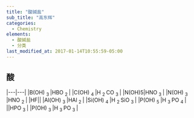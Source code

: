 ```yaml
---
title: "酸碱盐"
sub_title: "高东辉"
categories:
  - Chemistry
elements:
  - 酸碱盐
  - 分类
last_modified_at: 2017-01-14T10:55:59-05:00
---
```

## 酸
|---|---|
|B(OH) <sub> 3 </sub>|HBO  <sub> 2 </sub> |
|C(OH) <sub> 4 </sub>|H <sub> 2 </sub> CO  <sub> 3 </sub>|
|N(OH)5|HNO <sub> 3 </sub>|
|N(OH) <sub> 3 </sub>|HNO <sub> 2 </sub>|
|HF||
|Al(OH) <sub> 3 </sub>|HAl <sub> 2 </sub>|
|Si(OH) <sub> 4 </sub>|H <sub> 2 </sub> SiO <sub> 3 </sub>|
|P(OH) <sub> 5 </sub>|H <sub> 3 </sub>PO <sub> 4 </sub>|
||HPO <sub> 3 </sub>|
|P(OH) <sub> 3 </sub>|H <sub> 3 </sub> PO <sub> 3 </sub>|
